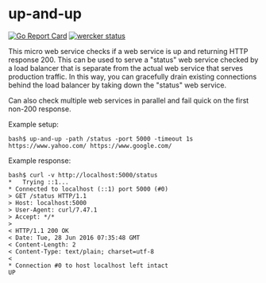 # up-and-up

[![Go Report Card](https://goreportcard.com/badge/github.com/andrewhsu/up-and-up)](https://goreportcard.com/report/github.com/andrewhsu/up-and-up)
[![wercker status](https://app.wercker.com/status/77880672b93deafb4ce64f57347ef64b/s/master "wercker status")](https://app.wercker.com/project/byKey/77880672b93deafb4ce64f57347ef64b)

This micro web service checks if a web service is up and returning
HTTP response 200. This can be used to serve a "status" web service
checked by a load balancer that is separate from the actual web
service that serves production traffic. In this way, you can
gracefully drain existing connections behind the load balancer by
taking down the "status" web service.

Can also check multiple web services in parallel and fail quick on
the first non-200 response.

Example setup:

```
bash$ up-and-up -path /status -port 5000 -timeout 1s https://www.yahoo.com/ https://www.google.com/
```

Example response:

```
bash$ curl -v http://localhost:5000/status
*   Trying ::1...
* Connected to localhost (::1) port 5000 (#0)
> GET /status HTTP/1.1
> Host: localhost:5000
> User-Agent: curl/7.47.1
> Accept: */*
>
< HTTP/1.1 200 OK
< Date: Tue, 28 Jun 2016 07:35:48 GMT
< Content-Length: 2
< Content-Type: text/plain; charset=utf-8
<
* Connection #0 to host localhost left intact
UP
```
